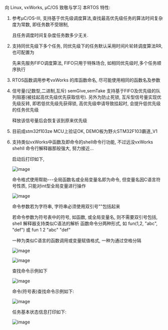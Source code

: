 向 Linux, vxWorks, µC/OS 致敬与学习
本RTOS 特性:
1.  参考µC/OS-III, 支持基于优先级调度算法,查找最高优先级任务的算法时间复杂度为常数, 即任务数不受限制,<p>
    且任务调度时间复杂度任务数多少无关.<p>
2.  支持同优先级下多个任务, 同优先级下的任务默认采用时间片轮转调度算法RR, 也可配置为<p>
    先来先服务FIFO调度算法, FIFO只用于特殊场合, 如相同优先级时,多个任务顺序执行
3.  RTOS函数调用参考vxWorks 的库函数命名, 尽可能使用相同的函数名及参数
4.  信号量(记数型,二进制,互斥) semGive,semTake 支持基于FIFO及优先级的队列阻塞(被挂起高优先级优先获取信号).
    另外为防止死锁, 互斥型信号量实现优先级反转, 即若低优先级先获得锁, 高优先级申请导致挂起时, 会提升低优先级的任务优先级<p>
    释放该信号量后会恢复该到原来优先级
5.  目前成stm32f103ze MCU上验证OK, DEMO板为野火STM32F103霸道_V1<p>
6.  支持类似vxWorks中函数及即命令的shell命令行功能, 不过远没vxWorks shehll 命令行解释器那般强大, 努力接近...<p>
    启动后打印如下, <p>
    ![image](https://github.com/luoqiaofa/luos/assets/11310157/ecc42d89-da48-4a74-9425-0d819e8fa175)
    <p>
        
    命令格式使用帮助---全局函数名或全局变量名即为命令, 但变量名因C语言符号性质, 只能对int型全局变量进行操作<p>
        
     ![image](https://github.com/luoqiaofa/luos/assets/11310157/e4faeace-e90d-4a9e-a4b9-8baa8a8252c9)
    <p>命令参数若为字符串, 字符串必须使用双引号""包括起来<p>
    若命令参数为符号表中的符号, 如函数, 或全局变量名, 则不需要双引号包括, shell 解释器支持类似C语法的解析
    函数命令分两种形式, 如 fun(1,2, "abc", "def") 或 fun 1 2 "abc" "def"<p>
    一种为类似C语言的函数调用或变量赋值格式, 一种为通过空格分隔 <p>
      
     ![image](https://github.com/luoqiaofa/luos/assets/11310157/3506b717-e5b3-431a-8eea-a0f06c4cd27d)
      <p>

      ![image](https://github.com/luoqiaofa/luos/assets/11310157/7d1e3c88-02a2-49f4-802b-ebbed429510b)
      <p>

      查找命令示例如下<p>

      ![image](https://github.com/luoqiaofa/luos/assets/11310157/5eb567a5-6c89-4404-a066-2ed808b90373)
    
      命令(符号表)查找命令示例如下:<p>
      ![image](https://github.com/luoqiaofa/luos/assets/11310157/d885b1e9-f1a1-4f71-9fae-1e48e6d0dd1e)

    任务基本状态信息打印如下:<p>
    ![image](https://github.com/luoqiaofa/luos/assets/11310157/a46ce29a-5271-44c5-84d5-d88c8d1032e5)




